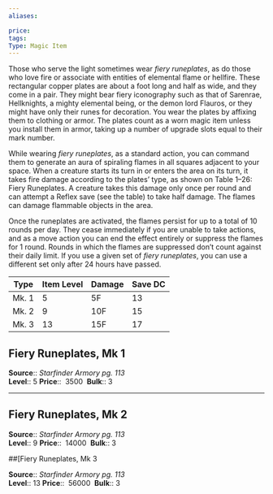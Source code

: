 ```yaml
---
aliases: 

price: 
tags: 
Type: Magic Item
---
```

Those who serve the light sometimes wear _fiery runeplates_, as do those who love fire or associate with entities of elemental flame or hellfire. These rectangular copper plates are about a foot long and half as wide, and they come in a pair. They might bear fiery iconography such as that of Sarenrae, Hellknights, a mighty elemental being, or the demon lord Flauros, or they might have only their runes for decoration. You wear the plates by affixing them to clothing or armor. The plates count as a worn magic item unless you install them in armor, taking up a number of upgrade slots equal to their mark number.  
  
While wearing _fiery runeplates_, as a standard action, you can command them to generate an aura of spiraling flames in all squares adjacent to your space. When a creature starts its turn in or enters the area on its turn, it takes fire damage according to the plates’ type, as shown on Table 1–26: Fiery Runeplates. A creature takes this damage only once per round and can attempt a Reflex save (see the table) to take half damage. The flames can damage flammable objects in the area.  
  
Once the runeplates are activated, the flames persist for up to a total of 10 rounds per day. They cease immediately if you are unable to take actions, and as a move action you can end the effect entirely or suppress the flames for 1 round. Rounds in which the flames are suppressed don’t count against their daily limit. If you use a given set of _fiery runeplates_, you can use a different set only after 24 hours have passed.

| Type  | Item Level | Damage | Save DC |
| ----- | ---------- | ------ | ------- |
| Mk. 1 | 5          | 5F     | 13      |
| Mk. 2 | 9          | 10F    | 15      |
| Mk. 3 | 13         | 15F    | 17      | 

## Fiery Runeplates, Mk 1

**Source**:: _Starfinder Armory pg. 113_  
**Level**:: 5
**Price**::  3500 
**Bulk**:: 3

---

## Fiery Runeplates, Mk 2

**Source**:: _Starfinder Armory pg. 113_  
**Level**:: 9
**Price**::  14000 
**Bulk**:: 3

##[Fiery Runeplates, Mk 3

**Source**:: _Starfinder Armory pg. 113_  
**Level**:: 13
**Price**::  56000 
**Bulk**:: 3
